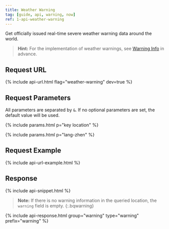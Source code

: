 ```yaml
---
title: Weather Warning
tag: [guide, api, warning, now]
ref: 1-api-weather-warning
---
```


Get officially issued real-time severe weather warning data around the world.

> **Hint:** For the implementation of weather warnings, see [Warning Info](/docs/resource/warning-info/) in advance.

## Request URL

{% include api-url.html flag="weather-warning" dev=true %}

## Request Parameters

All parameters are separated by `&`. If no optional parameters are set, the default value will be used.

{% include params.html p="key location" %}

{% include params.html p="lang-zhen" %}

## Request Example

{% include api-url-example.html %}

## Response

{% include api-snippet.html %}

> **Note:** If there is no warning information in the queried location, the `warning` field is empty.
{:.bqwarning}

{% include api-response.html group="warning" type="warning" prefix="warning" %}

